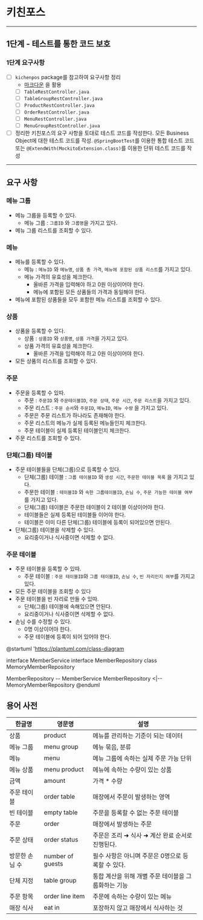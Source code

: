 # 키친포스

---
## 1단계 - 테스트를 통한 코드 보호
### 1단계 요구사항
-[ ] ```kichenpos``` package를 참고하여 요구사항 정리
    * [마크다운](https://dooray.com/htmls/guides/markdown_ko_KR.html) 을 활용
    -[ ] ```TableRestController.java```
    -[ ] ```TableGroupRestController.java```
    -[ ] ```ProductRestController.java```
    -[ ] ```OrderRestController.java```
    -[ ] ```MenuRestController.java```
    -[ ] ```MenuGroupRestController.java```
-[ ] 정리한 키친포스의 요구 사항을 토대로 테스트 코드를 작성한다. 모든 Business Object에 대한 테스트 코드를 작성. 
 ```@SpringBootTest```를 이용한 통합 테스트 코드 또는 ```@ExtendWith(MockitoExtension.class)```를 이용한 단위 테스트 코드를 작성
---
## 요구 사항

### 메뉴 그룹 
  * 메뉴 그룹을 등록할 수 있다.
    * 메뉴 그룹 : ```그룹ID``` 와 ```그룹명```을 가지고 있다.
  * 메뉴 그룹 리스트를 조회할 수 있다.

### 메뉴
  * 메뉴를 등록할 수 있다.
    * 메뉴 : ```메뉴ID``` 와 ```메뉴명```, ```상품 총 가격```, ```메뉴에 포함된 상품 리스트```를 가지고 있다.
    * 메뉴 가격의 유효성을 체크한다.
      * 올바른 가격을 입력해야 하고 0원 이상이어야 한다.
      * 메뉴에 포함된 모든 상품들의 가격과 동일해야 한다.
  * 메뉴에 포함된 상품들을 모두 포함한 메뉴 리스트를 조회할 수 있다.
      
### 상품
  * 상품을 등록할 수 있다.
    * 상품 : ```상품ID``` 와 ```상품명```, ```상품 가격```을 가지고 있다.
    * 상품 가격의 유효성을 체크한다.
      * 올바른 가격을 입력해야 하고 0원 이상이어야 한다.
  * 모든 상품의 리스트를 조회할 수 있다.

### 주문
  * 주문을 등록할 수 있따.
    * 주문 : ```주문ID``` 와 ```주문테이블ID```, ```주문 상태```, ```주문 시간```, ```주문 리스트```을 가지고 있다.
    * 주문 리스트 : ```주문 순서```와 ```주문ID```, ```메뉴ID```, ```메뉴 수량``` 을 가지고 있다.
    * 주문은 주문 리스트가 하나라도 존재해야 한다.
    * 주문 리스트의 메뉴가 실제 등록된 메뉴들인지 체크한다.
    * 주문 테이블이 실제 등록된 테이블인지 체크한다.
  * 주문 리스트를 조회할 수 있다.

### 단체(그룹) 테이블
  * 주문 테이블들을 단체(그룹)으로 등록할 수 있다.
    * 단체(그룹) 테이블 : ```그룹 테이블ID``` 와 ```생성 시간```, ```주문한 테이블 목록``` 을 가지고 있다.
    * 주문한 테이블 : ```테이블ID``` 와 ```속한 그룹테이블ID```, ```손님 수```, ```주문 가능한 테이블 여부``` 를 가지고 있다.
    * 단체(그룹) 테이블은 주문한 테이블이 2 테이블 이상이어야 한다.
    * 테이블들은 실제 등록된 테이블들 이어야 한다.
    * 테이블은 이미 다른 단체(그룹) 테이블에 등록이 되어있으면 안된다.
  * 단체(그룹) 테이블을 삭제할 수 있다.
    * 요리중이거나 식사중이면 삭제할 수 없다.

### 주문 테이블
  * 주문 테이블을 등록할 수 있따.
    * 주문 테이블 : ```주문 테이블ID```와 ```그룹 테이블ID```, ```손님 수```, ```빈 자리인지 여부```를 가지고 있다.
  * 모든 주문 테이블을 조회할 수 있다
  * 주문 테이블을 빈 자리로 만들 수 있따.
    * 단체(그룹) 테이블에 속해있으면 안된다.
    * 요리중이거나 식사중이면 삭제할 수 없다.
  * 손님 수를 수정할 수 있다.
    * 0명 이상이어야 한다.
    * 주문 테이블에 등록이 되어 있어야 한다.


@startuml
'https://plantuml.com/class-diagram

interface MemberService
interface MemberRepository
class MemoryMemberRepository

MemberRepository -- MemberService
MemberRepository <|-- MemoryMemberRepository
@enduml

## 용어 사전

| 한글명 | 영문명 | 설명 |
| --- | --- | --- |
| 상품 | product | 메뉴를 관리하는 기준이 되는 데이터 |
| 메뉴 그룹 | menu group | 메뉴 묶음, 분류 |
| 메뉴 | menu | 메뉴 그룹에 속하는 실제 주문 가능 단위 |
| 메뉴 상품 | menu product | 메뉴에 속하는 수량이 있는 상품 |
| 금액 | amount | 가격 * 수량 |
| 주문 테이블 | order table | 매장에서 주문이 발생하는 영역 |
| 빈 테이블 | empty table | 주문을 등록할 수 없는 주문 테이블 |
| 주문 | order | 매장에서 발생하는 주문 |
| 주문 상태 | order status | 주문은 조리 ➜ 식사 ➜ 계산 완료 순서로 진행된다. |
| 방문한 손님 수 | number of guests | 필수 사항은 아니며 주문은 0명으로 등록할 수 있다. |
| 단체 지정 | table group | 통합 계산을 위해 개별 주문 테이블을 그룹화하는 기능 |
| 주문 항목 | order line item | 주문에 속하는 수량이 있는 메뉴 |
| 매장 식사 | eat in | 포장하지 않고 매장에서 식사하는 것 |
